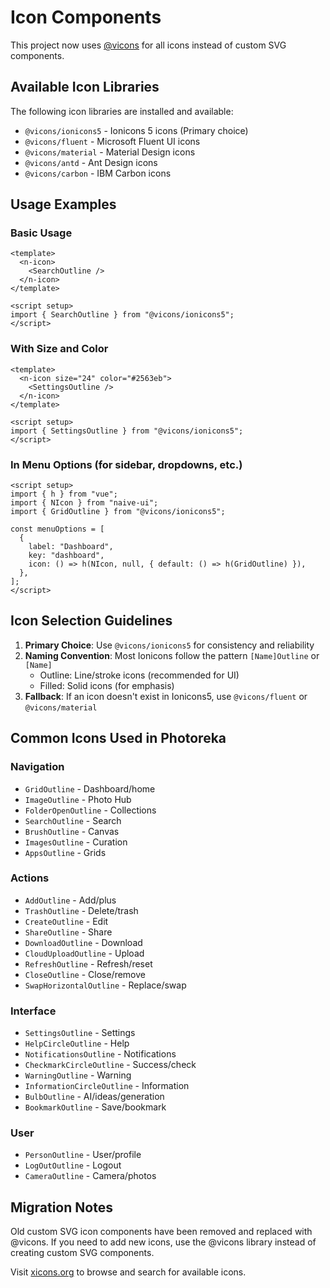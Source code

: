 # Icon Components

This project now uses [@vicons](https://www.xicons.org/) for all icons instead of custom SVG components.

## Available Icon Libraries

The following icon libraries are installed and available:

- `@vicons/ionicons5` - Ionicons 5 icons (Primary choice)
- `@vicons/fluent` - Microsoft Fluent UI icons
- `@vicons/material` - Material Design icons
- `@vicons/antd` - Ant Design icons
- `@vicons/carbon` - IBM Carbon icons

## Usage Examples

### Basic Usage

```vue
<template>
  <n-icon>
    <SearchOutline />
  </n-icon>
</template>

<script setup>
import { SearchOutline } from "@vicons/ionicons5";
</script>
```

### With Size and Color

```vue
<template>
  <n-icon size="24" color="#2563eb">
    <SettingsOutline />
  </n-icon>
</template>

<script setup>
import { SettingsOutline } from "@vicons/ionicons5";
</script>
```

### In Menu Options (for sidebar, dropdowns, etc.)

```vue
<script setup>
import { h } from "vue";
import { NIcon } from "naive-ui";
import { GridOutline } from "@vicons/ionicons5";

const menuOptions = [
  {
    label: "Dashboard",
    key: "dashboard",
    icon: () => h(NIcon, null, { default: () => h(GridOutline) }),
  },
];
</script>
```

## Icon Selection Guidelines

1. **Primary Choice**: Use `@vicons/ionicons5` for consistency and reliability
2. **Naming Convention**: Most Ionicons follow the pattern `[Name]Outline` or `[Name]`
   - Outline: Line/stroke icons (recommended for UI)
   - Filled: Solid icons (for emphasis)
3. **Fallback**: If an icon doesn't exist in Ionicons5, use `@vicons/fluent` or `@vicons/material`

## Common Icons Used in Photoreka

### Navigation

- `GridOutline` - Dashboard/home
- `ImageOutline` - Photo Hub
- `FolderOpenOutline` - Collections
- `SearchOutline` - Search
- `BrushOutline` - Canvas
- `ImagesOutline` - Curation
- `AppsOutline` - Grids

### Actions

- `AddOutline` - Add/plus
- `TrashOutline` - Delete/trash
- `CreateOutline` - Edit
- `ShareOutline` - Share
- `DownloadOutline` - Download
- `CloudUploadOutline` - Upload
- `RefreshOutline` - Refresh/reset
- `CloseOutline` - Close/remove
- `SwapHorizontalOutline` - Replace/swap

### Interface

- `SettingsOutline` - Settings
- `HelpCircleOutline` - Help
- `NotificationsOutline` - Notifications
- `CheckmarkCircleOutline` - Success/check
- `WarningOutline` - Warning
- `InformationCircleOutline` - Information
- `BulbOutline` - AI/ideas/generation
- `BookmarkOutline` - Save/bookmark

### User

- `PersonOutline` - User/profile
- `LogOutOutline` - Logout
- `CameraOutline` - Camera/photos

## Migration Notes

Old custom SVG icon components have been removed and replaced with @vicons.
If you need to add new icons, use the @vicons library instead of creating custom SVG components.

Visit [xicons.org](https://www.xicons.org/) to browse and search for available icons.
